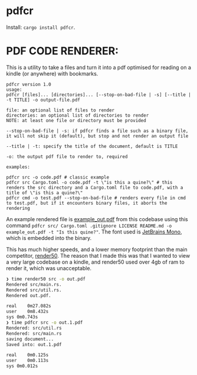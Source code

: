 # pdfcr

Install: `cargo install pdfcr`.

# PDF CODE RENDERER:

This is a utility to take a files and turn it into a pdf optimised for reading on a kindle (or anywhere) with bookmarks.

```
pdfcr version 1.0
usage:
pdfcr [files]... [directories]... [--stop-on-bad-file | -s] [--title | -t TITLE] -o output-file.pdf

file: an optional list of files to render
directories: an optional list of directories to render
NOTE: at least one file or directory must be provided

--stop-on-bad-file | -s: if pdfcr finds a file such as a binary file, it will not skip it (default), but stop and not render an output file

--title | -t: specify the title of the document, default is TITLE

-o: the output pdf file to render to, required

examples:

pdfcr src -o code.pdf # classic example
pdfcr src Cargo.toml -o code.pdf -t \"is this a quine?\" # this renders the src directory and a Cargo.toml file to code.pdf, with a title of \"is this a quine?\"
pdfcr cmd -o test.pdf --stop-on-bad-file # renders every file in cmd to test.pdf, but if it encounters binary files, it aborts the rendering
```

An example rendered file is [example_out.pdf](./example_out.pdf) from this codebase using this command `pdfcr src/ Cargo.toml .gitignore LICENSE README.md -o example_out.pdf -t "Is this quine?"`.
The font used is [JetBrains Mono](https://www.jetbrains.com/lp/mono/), which is embedded into the binary.

This has much higher speeds, and a lower memory footprint than the main competitor, [render50](https://github.com/cs50/render50). The reason that I made this was that I wanted to view a very large codebase on a kindle, and render50 used over 4gb of ram to render it, which was unacceptable.

```bash
❯ time render50 src -o out.pdf
Rendered src/main.rs.
Rendered src/util.rs.
Rendered out.pdf.

real	0m27.082s
user	0m8.432s
sys	0m0.743s
❯ time pdfcr src -o out.1.pdf
Rendered: src/util.rs
Rendered: src/main.rs
saving document...
Saved into: out.1.pdf

real	0m0.125s
user	0m0.113s
sys	0m0.012s
```

